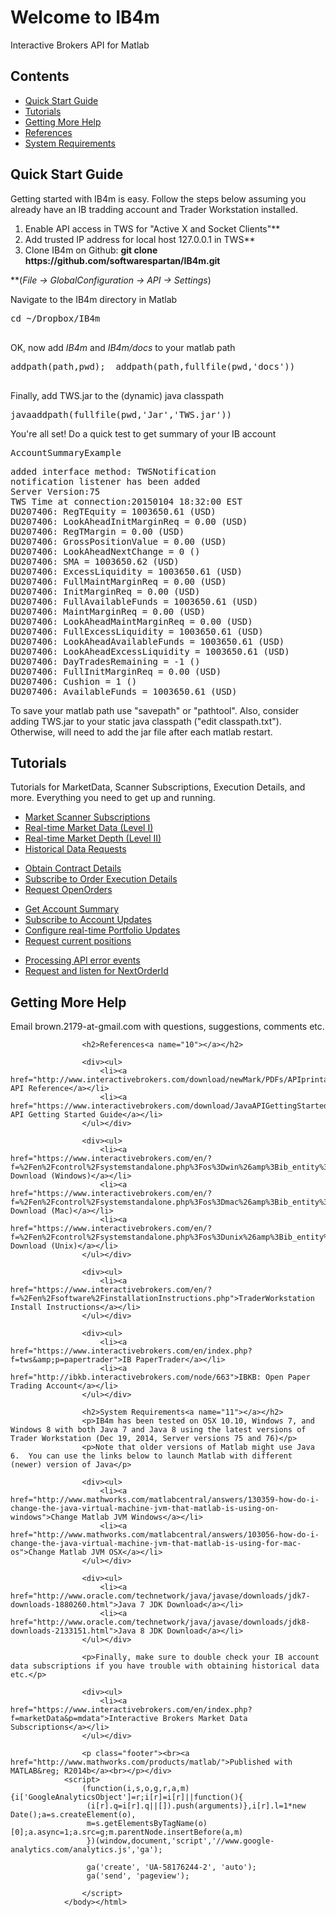 <html><head>
    <meta http-equiv="Content-Type" content="text/html; charset=utf-8">
        <link rel="stylesheet" type="text/css" href="README.css">
            <meta name="generator" content="MATLAB 8.4"><link rel="schema.DC" href="http://purl.org/dc/elements/1.1/"><meta name="DC.date" content="2015-01-04"><meta name="DC.source" content="index.m"><style type="text/css">
                </style></head><body><div class="content"><h1>Welcome to IB4m</h1><p>Interactive Brokers API for Matlab</p><h2>Contents</h2><div><ul><li><a href="#1">Quick Start Guide</a></li><li><a href="#7">Tutorials</a></li><li><a href="#9">Getting More Help</a></li><li><a href="#10">References</a></li><li><a href="#11">System Requirements</a></li></ul></div><h2>Quick Start Guide<a name="1"></a></h2><p>Getting started with IB4m is easy.  Follow the steps below assuming you already have an IB tradding account and Trader Workstation installed.</p>
                    <div>
                        <ol>
                            <li>Enable API access in TWS for "Active X and Socket Clients"**</li>
                            <li>Add trusted IP address for local host 127.0.0.1 in TWS**</li>
                            <li>Clone IB4m on Github: <b>git clone https://github.com/softwarespartan/IB4m.git</b></li>
                        </ol>
                    </div>
                    <p>**(<i>File -&gt; GlobalConfiguration -&gt; API -&gt; Settings</i>)</p>
                    <p>Navigate to the IB4m directory in Matlab</p><pre class="codeinput">cd <span class="string">~/Dropbox/IB4m</span>
                    </pre><p>OK, now add <i>IB4m</i> and <i>IB4m/docs</i> to your matlab path</p><pre class="codeinput">addpath(path,pwd);  addpath(path,fullfile(pwd,<span class="string">'docs'</span>))
                    </pre><p>Finally, add TWS.jar to the (dynamic) java classpath</p><pre class="codeinput">javaaddpath(fullfile(pwd,<span class="string">'Jar'</span>,<span class="string">'TWS.jar'</span>))</pre>
                    <p>You're all set!  Do a quick test to get summary of your IB account</p>
                    <pre class="codeinput">AccountSummaryExample</pre>
<pre class="codeoutput">
added interface method: TWSNotification
notification listener has been added
Server Version:75
TWS Time at connection:20150104 18:32:00 EST
DU207406: RegTEquity = 1003650.61 (USD)
DU207406: LookAheadInitMarginReq = 0.00 (USD)
DU207406: RegTMargin = 0.00 (USD)
DU207406: GrossPositionValue = 0.00 (USD)
DU207406: LookAheadNextChange = 0 ()
DU207406: SMA = 1003650.62 (USD)
DU207406: ExcessLiquidity = 1003650.61 (USD)
DU207406: FullMaintMarginReq = 0.00 (USD)
DU207406: InitMarginReq = 0.00 (USD)
DU207406: FullAvailableFunds = 1003650.61 (USD)
DU207406: MaintMarginReq = 0.00 (USD)
DU207406: LookAheadMaintMarginReq = 0.00 (USD)
DU207406: FullExcessLiquidity = 1003650.61 (USD)
DU207406: LookAheadAvailableFunds = 1003650.61 (USD)
DU207406: LookAheadExcessLiquidity = 1003650.61 (USD)
DU207406: DayTradesRemaining = -1 ()
DU207406: FullInitMarginReq = 0.00 (USD)
DU207406: Cushion = 1 ()
DU207406: AvailableFunds = 1003650.61 (USD)
</pre>
<p>To save your matlab path use "savepath" or "pathtool". Also, consider adding TWS.jar to your static java classpath ("edit classpath.txt"). Otherwise, will need to add the jar file after each matlab restart.</p>
                    <h2>Tutorials<a name="7"></a></h2>
                    <p>Tutorials for MarketData, Scanner Subscriptions, Execution Details, and more.  Everything you need to get up and running.</p>
                    <div><ul>
                        <li><a href="http://softwarespartan.github.io/IB4m/docs/html/ScannerSubscriptionExample.html">Market Scanner Subscriptions</a></li>
                        <li><a href="http://softwarespartan.github.io/IB4m/docs/html/MarketDataExample.html">Real-time Market Data (Level I)</a></li>
                        <li><a href="http://softwarespartan.github.io/IB4m/docs/html/MarketDepthExample.html">Real-time Market Depth (Level II)</a></li>
                        <li><a href="http://softwarespartan.github.io/IB4m/docs/html/HistoricalDataExample.html">Historical Data Requests</a></li>
                    </ul></div>
                    <div><ul>
                        <li><a href="http://softwarespartan.github.io/IB4m/docs/html/ContractDetailsExample.html">Obtain Contract Details</a></li>
                        <li><a href="http://softwarespartan.github.io/IB4m/docs/html/ExecutionDetailsExample.html">Subscribe to Order Execution Details</a></li>
                        <li><a href="http://softwarespartan.github.io/IB4m/docs/html/OpenOrdersExample.html">Request OpenOrders</a></li>
                    </ul></div>
                    <div><ul>
                        <li><a href="http://softwarespartan.github.io/IB4m/docs/html/AccountSummaryExample.html">Get Account Summary</a></li>
                        <li><a href="http://softwarespartan.github.io/IB4m/docs/html/AccountUpdatesExample.html">Subscribe to Account Updates</a></li>
                        <li><a href="http://softwarespartan.github.io/IB4m/docs/html/PortfolioUpdateExample.html">Configure real-time Portfolio Updates</a></li>
                        <li><a href="http://softwarespartan.github.io/IB4m/docs/html/PositionsExample.html">Request current positions</a></li>
                    </ul></div>
                    <div><ul>
                        <li><a href="http://softwarespartan.github.io/IB4m/docs/html/ErrorExample.html">Processing API error events</a></li>
                        <li><a href="http://softwarespartan.github.io/IB4m/docs/html/NextOrderIdExample.html">Request and listen for NextOrderId</a></li>
                    </ul></div>
                    <h2>Getting More Help<a name="9"></a></h2>
                    <p>Email brown.2179-at-gmail.com with questions, suggestions, comments etc.</p>
                    
                    <h2>References<a name="10"></a></h2>
                    
                    <div><ul>
                        <li><a href="http://www.interactivebrokers.com/download/newMark/PDFs/APIprintable.pdf">IB API Reference</a></li>
                        <li><a href="https://www.interactivebrokers.com/download/JavaAPIGettingStarted.pdf">Java API Getting Started Guide</a></li>
                    </ul></div>
                    
                    <div><ul>
                        <li><a href="https://www.interactivebrokers.com/en/?f=%2Fen%2Fcontrol%2Fsystemstandalone.php%3Fos%3Dwin%26amp%3Bib_entity%3D">TraderWorkstation Download (Windows)</a></li>
                        <li><a href="https://www.interactivebrokers.com/en/?f=%2Fen%2Fcontrol%2Fsystemstandalone.php%3Fos%3Dmac%26amp%3Bib_entity%3D">TraderWorkstation Download (Mac)</a></li>
                        <li><a href="https://www.interactivebrokers.com/en/?f=%2Fen%2Fcontrol%2Fsystemstandalone.php%3Fos%3Dunix%26amp%3Bib_entity%3D">TraderWorkstation Download (Unix)</a></li>
                    </ul></div>
                    
                    <div><ul>
                        <li><a href="https://www.interactivebrokers.com/en/?f=%2Fen%2Fsoftware%2FinstallationInstructions.php">TraderWorkstation Install Instructions</a></li>
                    </ul></div>
                    
                    <div><ul>
                        <li><a href="https://www.interactivebrokers.com/en/index.php?f=tws&amp;p=papertrader">IB PaperTrader</a></li>
                        <li><a href="http://ibkb.interactivebrokers.com/node/663">IBKB: Open Paper Trading Account</a></li>
                    </ul></div>
                    
                    <h2>System Requirements<a name="11"></a></h2>
                    <p>IB4m has been tested on OSX 10.10, Windows 7, and Windows 8 with both Java 7 and Java 8 using the latest versions of Trader Workstation (Dec 19, 2014, Server versions 75 and 76)</p>
                    <p>Note that older versions of Matlab might use Java 6.  You can use the links below to launch Matlab with different (newer) version of Java</p>
                    
                    <div><ul>
                        <li><a href="http://www.mathworks.com/matlabcentral/answers/130359-how-do-i-change-the-java-virtual-machine-jvm-that-matlab-is-using-on-windows">Change Matlab JVM Windows</a></li>
                        <li><a href="http://www.mathworks.com/matlabcentral/answers/103056-how-do-i-change-the-java-virtual-machine-jvm-that-matlab-is-using-for-mac-os">Change Matlab JVM OSX</a></li>
                    </ul></div>
                    
                    <div><ul>
                        <li><a href="http://www.oracle.com/technetwork/java/javase/downloads/jdk7-downloads-1880260.html">Java 7 JDK Download</a></li>
                        <li><a href="http://www.oracle.com/technetwork/java/javase/downloads/jdk8-downloads-2133151.html">Java 8 JDK Download</a></li>
                    </ul></div>
                    
                    <p>Finally, make sure to double check your IB account data subscriptions if you have trouble with obtaining historical data etc.</p>
                    
                    <div><ul>
                        <li><a href="https://www.interactivebrokers.com/en/index.php?f=marketData&p=mdata">Interactive Brokers Market Data Subscriptions</a></li>
                    </ul></div>
                    
                    <p class="footer"><br><a href="http://www.mathworks.com/products/matlab/">Published with MATLAB&reg; R2014b</a><br></p></div>
                <script>
                    (function(i,s,o,g,r,a,m){i['GoogleAnalyticsObject']=r;i[r]=i[r]||function(){
                     (i[r].q=i[r].q||[]).push(arguments)},i[r].l=1*new Date();a=s.createElement(o),
                     m=s.getElementsByTagName(o)[0];a.async=1;a.src=g;m.parentNode.insertBefore(a,m)
                     })(window,document,'script','//www.google-analytics.com/analytics.js','ga');
                     
                     ga('create', 'UA-58176244-2', 'auto');
                     ga('send', 'pageview');
                     
                    </script>
                </body></html>
